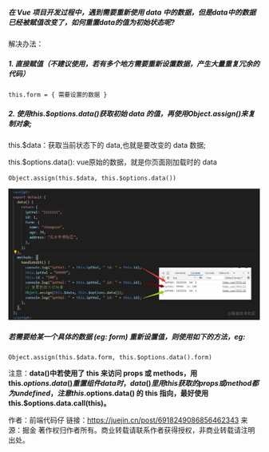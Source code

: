 ##### 在 Vue 项目开发过程中，遇到需要重新使用 data 中的数据，但是data中的数据已经被赋值改变了，如何重置data的值为初始状态呢? 

解决办法：

##### 1. 直接赋值（不建议使用，若有多个地方需要重新设置数据，产生大量重复冗余的代码）

```
this.form = { 需要设置的数据 }
```

##### 2. 使用this.$options.data()获取初始 data 的值，再使用Object.assign()来复制对象; 

this.$data：获取当前状态下的 data,也就是要改变的 data 数据;    

this.$options.data(): vue原始的数据，就是你页面刚加载时的 data

```
Object.assign(this.$data, this.$options.data())
```

![img](media/cb44f7a741b04b4a86d2c0a9a7b1a778tplv-k3u1fbpfcp-watermark.awebp)

##### 若需要给某一个具体的数据 (eg: form) 重新设置值，则使用如下的方法，eg:

```
Object.assign(this.$data.form, this.$options.data().form)
```

注意：**data()中若使用了 this 来访问 props 或 methods，用 this.$options.data() 重置组件data时，data()里用 this 获取的 props 或 method 都为 undefined，注意 this.$options.data() 的 this 指向，最好使用 this.$options.data.call(this)。**



作者：前端代码仔
链接：https://juejin.cn/post/6918249086856462343
来源：掘金
著作权归作者所有。商业转载请联系作者获得授权，非商业转载请注明出处。